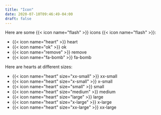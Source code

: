 ```yaml
---
title: "Icon"
date: 2020-07-10T09:46:49-04:00
draft: false
---
```


Here are some {{< icon name="flash" >}} icons {{< icon name="flash" >}}:

* {{< icon name="heart" >}} heart
* {{< icon name="ok" >}} ok
* {{< icon name="remove" >}} remove
* {{< icon name="fa-bomb" >}} fa-bomb

Here are hearts at different sizes:

* {{< icon name="heart" size="xx-small" >}} xx-small
* {{< icon name="heart" size="x-small" >}} x-small
* {{< icon name="heart" size="small" >}} small
* {{< icon name="heart" size="medium" >}} medium
* {{< icon name="heart" size="large" >}} large
* {{< icon name="heart" size="x-large" >}} x-large
* {{< icon name="heart" size="xx-large" >}} xx-large
